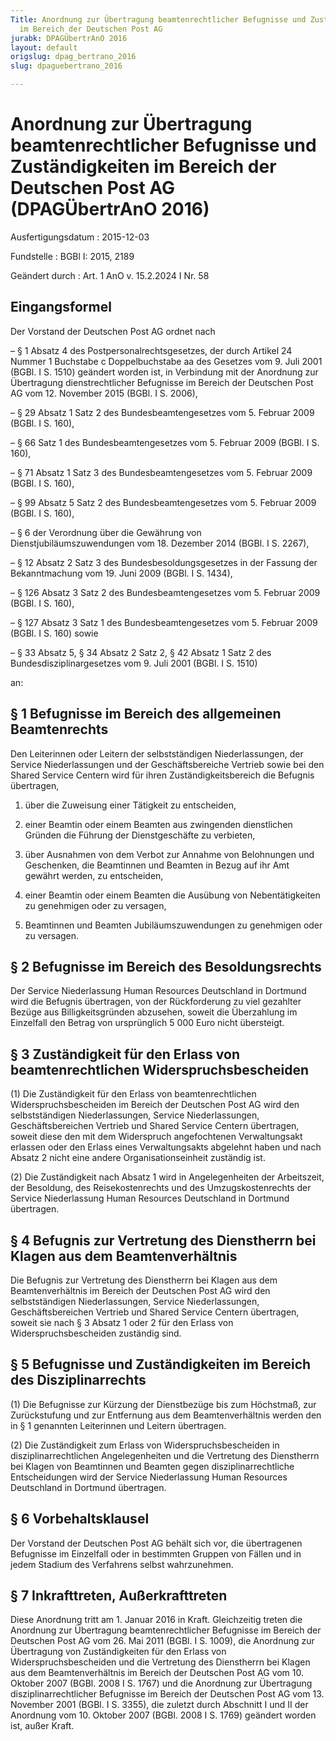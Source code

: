 ```yaml
---
Title: Anordnung zur Übertragung beamtenrechtlicher Befugnisse und Zuständigkeiten
  im Bereich der Deutschen Post AG
jurabk: DPAGÜbertrAnO 2016
layout: default
origslug: dpag_bertrano_2016
slug: dpaguebertrano_2016

---
```


# Anordnung zur Übertragung beamtenrechtlicher Befugnisse und Zuständigkeiten im Bereich der Deutschen Post AG (DPAGÜbertrAnO 2016)

Ausfertigungsdatum
:   2015-12-03

Fundstelle
:   BGBl I: 2015, 2189

Geändert durch
:   Art. 1 AnO v. 15.2.2024 I Nr. 58


## Eingangsformel

Der Vorstand der Deutschen Post AG ordnet nach

–   § 1 Absatz 4 des Postpersonalrechtsgesetzes, der durch Artikel 24
    Nummer 1 Buchstabe c Doppelbuchstabe aa des Gesetzes vom 9. Juli 2001
    (BGBl. I S. 1510) geändert worden ist, in Verbindung mit der Anordnung
    zur Übertragung dienstrechtlicher Befugnisse im Bereich der Deutschen
    Post AG vom
    12\. November                    2015 (BGBl. I S. 2006),


–   § 29 Absatz 1 Satz 2 des Bundesbeamtengesetzes vom 5. Februar 2009
    (BGBl. I S. 160),


–   § 66 Satz 1 des Bundesbeamtengesetzes vom 5. Februar 2009 (BGBl. I S.
    160),


–   § 71 Absatz 1 Satz 3 des Bundesbeamtengesetzes vom 5. Februar 2009
    (BGBl. I S. 160),


–   § 99 Absatz 5 Satz 2 des Bundesbeamtengesetzes vom 5. Februar 2009
    (BGBl. I S. 160),


–   § 6 der Verordnung über die Gewährung von Dienstjubiläumszuwendungen
    vom 18. Dezember 2014 (BGBl. I S. 2267),


–   § 12 Absatz 2 Satz 3 des Bundesbesoldungsgesetzes in der Fassung der
    Bekanntmachung vom 19. Juni 2009 (BGBl. I S. 1434),


–   § 126 Absatz 3 Satz 2 des Bundesbeamtengesetzes vom 5. Februar 2009
    (BGBl. I S. 160),


–   § 127 Absatz 3 Satz 1 des Bundesbeamtengesetzes vom 5. Februar 2009
    (BGBl. I S. 160) sowie


–   § 33 Absatz 5, § 34 Absatz 2 Satz 2, § 42 Absatz 1 Satz 2 des
    Bundesdisziplinargesetzes vom 9. Juli 2001 (BGBl. I S. 1510)



an:


## § 1 Befugnisse im Bereich des allgemeinen Beamtenrechts

Den Leiterinnen oder Leitern der selbstständigen Niederlassungen, der
Service Niederlassungen und der Geschäftsbereiche Vertrieb sowie bei
den Shared Service Centern wird für ihren Zuständigkeitsbereich die
Befugnis übertragen,

1.  über die Zuweisung einer Tätigkeit zu entscheiden,


2.  einer Beamtin oder einem Beamten aus zwingenden dienstlichen Gründen
    die Führung der Dienstgeschäfte zu verbieten,


3.  über Ausnahmen von dem Verbot zur Annahme von Belohnungen und
    Geschenken, die Beamtinnen und Beamten in Bezug auf ihr Amt gewährt
    werden, zu entscheiden,


4.  einer Beamtin oder einem Beamten die Ausübung von Nebentätigkeiten zu
    genehmigen oder zu versagen,


5.  Beamtinnen und Beamten Jubiläumszuwendungen zu genehmigen oder zu
    versagen.





## § 2 Befugnisse im Bereich des Besoldungsrechts

Der Service Niederlassung Human Resources Deutschland in Dortmund wird
die Befugnis übertragen, von der Rückforderung zu viel gezahlter
Bezüge aus Billigkeitsgründen abzusehen, soweit die Überzahlung im
Einzelfall den Betrag von ursprünglich 5 000 Euro nicht übersteigt.


## § 3 Zuständigkeit für den Erlass von beamtenrechtlichen Widerspruchsbescheiden

(1) Die Zuständigkeit für den Erlass von beamtenrechtlichen
Widerspruchsbescheiden im Bereich der Deutschen Post AG wird den
selbstständigen Niederlassungen, Service Niederlassungen,
Geschäftsbereichen Vertrieb und Shared Service Centern übertragen,
soweit diese den mit dem Widerspruch angefochtenen Verwaltungsakt
erlassen oder den Erlass eines Verwaltungsakts abgelehnt haben und
nach Absatz 2 nicht eine andere Organisationseinheit zuständig ist.

(2) Die Zuständigkeit nach Absatz 1 wird in Angelegenheiten der
Arbeitszeit, der Besoldung, des Reisekostenrechts und des
Umzugskostenrechts der Service Niederlassung Human Resources
Deutschland in Dortmund übertragen.


## § 4 Befugnis zur Vertretung des Dienstherrn bei Klagen aus dem Beamtenverhältnis

Die Befugnis zur Vertretung des Dienstherrn bei Klagen aus dem
Beamtenverhältnis im Bereich der Deutschen Post AG wird den
selbstständigen Niederlassungen, Service Niederlassungen,
Geschäftsbereichen Vertrieb und Shared Service Centern übertragen,
soweit sie nach § 3 Absatz 1 oder 2 für den Erlass von
Widerspruchsbescheiden zuständig sind.


## § 5 Befugnisse und Zuständigkeiten im Bereich des Disziplinarrechts

(1) Die Befugnisse zur Kürzung der Dienstbezüge bis zum Höchstmaß, zur
Zurückstufung und zur Entfernung aus dem Beamtenverhältnis werden den
in § 1 genannten Leiterinnen und Leitern übertragen.

(2) Die Zuständigkeit zum Erlass von Widerspruchsbescheiden in
disziplinarrechtlichen Angelegenheiten und die Vertretung des
Dienstherrn bei Klagen von Beamtinnen und Beamten gegen
disziplinarrechtliche Entscheidungen wird der Service Niederlassung
Human Resources Deutschland in Dortmund übertragen.


## § 6 Vorbehaltsklausel

Der Vorstand der Deutschen Post AG behält sich vor, die übertragenen
Befugnisse im Einzelfall oder in bestimmten Gruppen von Fällen und in
jedem Stadium des Verfahrens selbst wahrzunehmen.


## § 7 Inkrafttreten, Außerkrafttreten

Diese Anordnung tritt am 1. Januar 2016 in Kraft. Gleichzeitig treten
die Anordnung zur Übertragung beamtenrechtlicher Befugnisse im Bereich
der Deutschen Post AG vom 26. Mai 2011 (BGBl. I S. 1009), die
Anordnung zur Übertragung von Zuständigkeiten für den Erlass von
Widerspruchsbescheiden und die Vertretung des Dienstherrn bei Klagen
aus dem Beamtenverhältnis im Bereich der Deutschen Post AG vom 10.
Oktober 2007 (BGBl. 2008 I S. 1767) und die Anordnung zur Übertragung
disziplinarrechtlicher Befugnisse im Bereich der Deutschen Post AG vom
13\. November 2001 (BGBl. I S. 3355), die zuletzt durch Abschnitt I und
II der Anordnung vom 10. Oktober 2007 (BGBl. 2008 I S. 1769) geändert
worden ist, außer Kraft.


